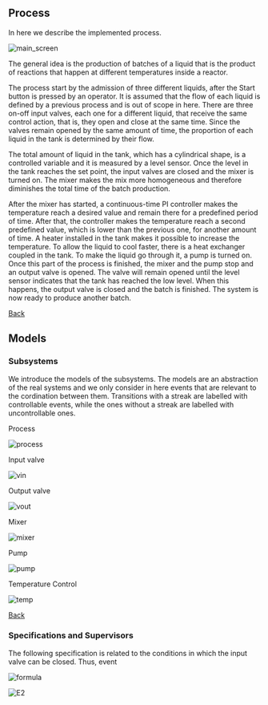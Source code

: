 ## Process

In here we describe the implemented process.

![main_screen](https://user-images.githubusercontent.com/12836843/122487626-13e78380-cfb2-11eb-9f74-1fe73cbb9f6a.JPG)

The general idea is the production of batches of a liquid that is the product of reactions that happen at different temperatures inside a reactor.

The process start by the admission of three different liquids, after the Start button is pressed by an operator. It is assumed that the flow of each liquid is defined by a previous process and is out of scope in here. There are three on-off input valves, each one for a different liquid, that receive the same control action, that is, they open and close at the same time. Since the valves remain opened by the same amount of time, the proportion of each liquid in the tank is determined by their flow. 

The total amount of liquid in the tank, which has a cylindrical shape, is a controlled variable and it is measured by a level sensor. Once the level in the tank reaches the set point, the input valves are closed and the mixer is turned on. The mixer makes the mix more homogeneous and therefore diminishes the total time of the batch production.

After the mixer has started, a continuous-time PI controller makes the temperature reach a desired value and remain there for a predefined period of time. After that, the controller makes the temperature reach a second predefined value, which is lower than the previous one, for another amount of time. A heater installed in the tank makes it possible to increase the temperature. To allow the liquid to cool faster, there is a heat exchanger coupled in the tank. To make the liquid go through it, a pump is turned on. Once this part of the process is finished, the mixer and the pump stop and an output valve is opened. The valve will remain opened until the level sensor indicates that the tank has reached the low level. When this happens, the output valve is closed and the batch is finished. The system is now ready to produce another batch.

[Back](https://github.com/michelrodrigo/DES-control-system)

## Models
 
### Subsystems

We introduce the models of the subsystems. The models are an abstraction of the real systems and we only consider in here events that are relevant to the cordination between them. Transitions with a streak are labelled with controllable events, while the ones without a streak are labelled with uncontrollable ones.

Process

![process](https://user-images.githubusercontent.com/12836843/156244315-d515c71d-462f-4573-9efd-d8ecadb2f699.jpg) 

Input valve

![vin](https://user-images.githubusercontent.com/12836843/156243984-ccadc934-324c-4f45-8ff1-ccf22a816bf1.jpg)

Output valve

![vout](https://user-images.githubusercontent.com/12836843/156244252-2bf9299e-1ae3-4a76-a7b2-75d3ba68d734.jpg)

Mixer

![mixer](https://user-images.githubusercontent.com/12836843/156244339-4c313b4d-c457-4911-9282-24ec2f01273c.jpg)

Pump

![pump](https://user-images.githubusercontent.com/12836843/156245188-807ea470-01df-4e59-aa9e-3b9e7cee91ab.jpg)

Temperature Control

![temp](https://user-images.githubusercontent.com/12836843/156244390-6c817a34-647e-4fdf-95c5-1771d9234168.jpg)

[Back](https://github.com/michelrodrigo/DES-control-system)

### Specifications and Supervisors

The following specification is related to the conditions in which the input valve can be closed.  Thus, event

![formula](https://render.githubusercontent.com/render/math?math=V_{in}^{close})

![E2](https://user-images.githubusercontent.com/12836843/156251621-a105b1b1-9e3b-4f3d-a6ef-8a6487138843.jpg)


